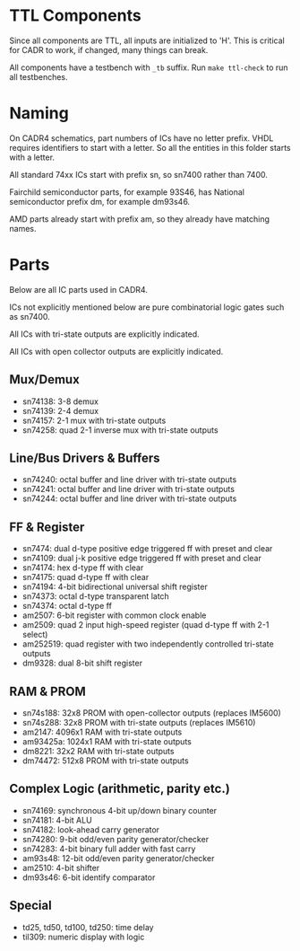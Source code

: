 
# TTL Components

Since all components are TTL, all inputs are initialized to 'H'. This is critical for CADR to work, if changed, many things can break.

All components have a testbench with `_tb` suffix. Run `make ttl-check` to run all testbenches.

# Naming

On CADR4 schematics, part numbers of ICs have no letter prefix. VHDL requires identifiers to start with a letter. So all the entities in this folder starts with a letter.

All standard 74xx ICs start with prefix sn, so sn7400 rather than 7400.

Fairchild semiconductor parts, for example 93S46, has National semiconductor prefix dm, for example dm93s46.

AMD parts already start with prefix am, so they already have matching names.

# Parts

Below are all IC parts used in CADR4.

ICs not explicitly mentioned below are pure combinatorial logic gates such as sn7400.

All ICs with tri-state outputs are explicitly indicated.

All ICs with open collector outputs are explicitly indicated.

## Mux/Demux

- sn74138: 3-8 demux
- sn74139: 2-4 demux
- sn74157: 2-1 mux with tri-state outputs
- sn74258: quad 2-1 inverse mux with tri-state outputs

## Line/Bus Drivers & Buffers

- sn74240: octal buffer and line driver with tri-state outputs
- sn74241: octal buffer and line driver with tri-state outputs
- sn74244: octal buffer and line driver with tri-state outputs

## FF & Register

- sn7474: dual d-type positive edge triggered ff with preset and clear
- sn74109: dual j-k positive edge triggered ff with preset and clear
- sn74174: hex d-type ff with clear
- sn74175: quad d-type ff with clear
- sn74194: 4-bit bidirectional universal shift register
- sn74373: octal d-type transparent latch
- sn74374: octal d-type ff
- am2507: 6-bit register with common clock enable
- am2509: quad 2 input high-speed register (quad d-type ff with 2-1 select)
- am252519: quad register with two independently controlled tri-state outputs
- dm9328: dual 8-bit shift register

## RAM & PROM

- sn74s188: 32x8 PROM with open-collector outputs (replaces IM5600)
- sn74s288: 32x8 PROM with tri-state outputs (replaces IM5610)
- am2147: 4096x1 RAM with tri-state outputs 
- am93425a: 1024x1 RAM with tri-state outputs
- dm8221: 32x2 RAM with tri-state outputs
- dm74472: 512x8 PROM with tri-state outputs


## Complex Logic (arithmetic, parity etc.)

- sn74169: synchronous 4-bit up/down binary counter
- sn74181: 4-bit ALU
- sn74182: look-ahead carry generator
- sn74280: 9-bit odd/even parity generator/checker
- sn74283: 4-bit binary full adder with fast carry
- am93s48: 12-bit odd/even parity generator/checker
- am2510: 4-bit shifter
- dm93s46: 6-bit identify comparator

## Special

- td25, td50, td100, td250: time delay
- til309: numeric display with logic